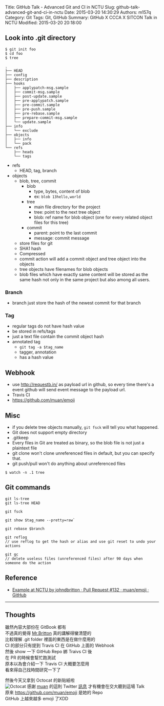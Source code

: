 Title: GitHub Talk - Advanced Git and CI in NCTU
Slug: github-talk-advanced-git-and-ci-in-nctu
Date: 2015-03-20 14:30:29
Authors: m157q
Category: Git
Tags: Git, GitHub
Summary: GitHub X CCCA X SITCON Talk in NCTU
Modified: 2015-03-20 20:18:00

## Look into .git directory

```
$ git init foo
$ cd foo
$ tree
```

```
.
├── HEAD
├── config
├── description
├── hooks
│   ├── applypatch-msg.sample
│   ├── commit-msg.sample
│   ├── post-update.sample
│   ├── pre-applypatch.sample
│   ├── pre-commit.sample
│   ├── pre-push.sample
│   ├── pre-rebase.sample
│   ├── prepare-commit-msg.sample
│   └── update.sample
├── info
│   └── exclude
├── objects
│   ├── info
│   └── pack
└── refs
    ├── heads
    └── tags
```

+ refs
    + HEAD, tag, branch
+ objects
    + blob, tree, commit
        + blob
            + type, bytes, content of blob
            + ex: `blob 13hello,world`
        + tree
            + main file directory for the project
            + tree: point to the next tree object
            + blob: ref name for blob object (one for every related object files for this tree)
        + commit
            + parent: point to the last commit
            + message: commit message
    + store files for git
    + SHA1 hash
    + Compressed
    + commit action will add a commit object and tree object into the objects
    + tree objects have filenames for blob objects
    + blob files which have exactly same content will be stored as the same hash not only in the same project but also among all users.

### Branch
+ branch just store the hash of the newest commit for that branch

### Tag
+ regular tags do not have hash value
+ be stored in refs/tags
+ just a text file contain the commit object hash
+ annotated tag
    + `git tag -a $tag_name`
    + tagger, annotation
    + has a hash value

## Webhook
+ use <http://requestb.in/> as payload url in github, so every time there's a event github will send event message to the payload url.
+ Travis CI
+ <https://github.com/muan/emoji>


## Misc
+ if you delete tree objects manually, `git fsck` will tell you what happened.
+ Git does not support empty directory
+ .gitkeep
+ Every files in Git are treated as binary, so the blob file is not just a plaintext file
+ git clone won't clone unreferenced files in default, but you can specify that.
+ git push/pull won't do anything about unreferenced files

```
$ watch -n .1 tree
```

## Git commands

```
git ls-tree
git ls-tree HEAD

git fsck

git show $tag_name --pretty=raw`

git rebase $branch

git reflog
// use reflog to get the hash or alias and use git reset to undo your actions

git gc
// delete useless files (unreferenced files) after 90 days when someone do the action
```

## Reference
+ [Example at NCTU by johndbritton · Pull Request #132 · muan/emoji · GitHub](https://github.com/muan/emoji/pull/132)

---

## Thoughts

雖然內容大部份在 GitBook 都有  
不過真的覺得 [Mr.Britton](https://github.com/johndbritton) 真的講解得蠻清楚的  
比較理解 .git folder 裡面的東西是在做什麼用的  
CI 的部分只有提到 Travis CI 在 GitHub 上面的 Webhook  
然後 show 一下 GitHub Repo 綁 Traivs CI 後  
在 PR 的時候會幫忙跑測試  
原本以為會介紹一下 Travis CI 大概要怎麼用  
看來得自己找時間研究一下了  

然後今天又拿到 Octocat 的新貼紙啦  
![Octocat](/images/github-talk-advanced-git-and-ci-in-nctu/octocat.jpg)
感謝 [muan](https://github.com/muan) 的這則 Twitter [訊息](https://twitter.com/muanchiou/status/571684266490265601) 才有機會在交大聽到這場 Talk  
原來 <https://github.com/muan/emoji> 是她的 Repo  
GitHub 上越來越多 emoji 了XDD  
